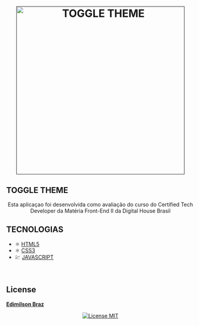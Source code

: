 <h1 align="center">
  <p>
      <a target="_blank" rel="noopener noreferrer" href="">
        <img src="./_img/pizzariaCTD.gif" alt="TOGGLE THEME" height="450px" style="max-width:100%;">
      </a>
  </P>

  <h2>TOGGLE THEME</h2> 
  <p align="center">Esta aplicaçao foi desenvolvida como avaliação do curso do Certified Tech Developer  da Matéria Front-End II da Digital House Brasil</p>
  
</h1>

## TECNOLOGIAS
- ⚛️ [HTML5](https://developer.mozilla.org/pt-BR/docs/Web/HTML)
- ⚛️ [CSS3](https://developer.mozilla.org/pt-BR/docs/Web/CSS)
- 💹 [JAVASCRIPT](https://developer.mozilla.org/pt-BR/docs/Web/JavaScript)

<br>

## License
[**Edimilson Braz**](https://www.linkedin.com/in/edimilsonbraz/)
<p align="center">
  <a href="https://opensource.org/licenses/MIT">
    <img src="https://img.shields.io/badge/License-MIT-blue.svg" alt="License MIT">
  </a>
</p>